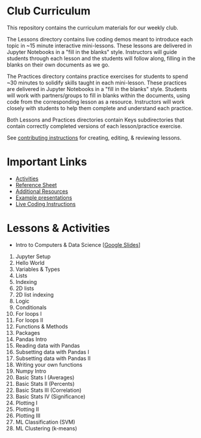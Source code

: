 # Club Curriculum

This repository contains the curriculum materials for our weekly club.

The Lessons directory contains live coding demos meant to introduce each topic in ~15 minute interactive mini-lessons. These lessons are delivered in Jupyter Notebooks in a "fill in the blanks" style. Instructors will guide students through each lesson and the students will follow along, filling in the blanks on their own documents as we go.

The Practices directory contains practice exercises for students to spend ~30 minutes to solidify skills taught in each mini-lesson. These practices are delivered in Jupyter Notebooks in a "fill in the blanks" style. Students will work with partners/groups to fill in blanks within the documents, using code from the corresponding lesson as a resource. Instructors will work closely with students to help them complete and understand each practice.

Both Lessons and Practices directories contain Keys subdirectories that contain correctly completed versions of each lesson/practice exercise.

See [contributing instructions](contributing.md) for creating, editing, & reviewing lessons.

# Important Links

- [Activities](Activities/README.md)
- [Reference Sheet](reference.md)
- [Additional Resources](resources.md)
- [Example presentations](https://drive.google.com/open?id=1Rn10NGdVKYw5c9LaWQHT5BOJnrapmYbdsoBoHqs2myQ)
- [Live Coding Instructions](https://gist.github.com/zmml/402f7d362112bcea1e19eee63bcac0ee)

# Lessons & Activities

- Intro to Computers & Data Science [[Google Slides](https://drive.google.com/open?id=1wXjk-6O6pSbIMd9L4a_dMmZN5To1KH9yZVtTzKDPw8A)]
1. Jupyter Setup
1. Hello World
1. Variables & Types
1. Lists
1. Indexing
1. 2D lists
1. 2D list indexing
1. Logic
1. Conditionals
1. For loops I
1. For loops II
1. Functions & Methods
1. Packages
1. Pandas Intro
1. Reading data with Pandas
1. Subsetting data with Pandas I
1. Subsetting data with Pandas II
1. Writing your own functions
1. Numpy Intro
1. Basic Stats I (Averages)
1. Basic Stats II (Percents)
1. Basic Stats III (Correlation)
1. Basic Stats IV (Significance)
1. Plotting I
1. Plotting II
1. Plotting III
1. ML Classification (SVM)
1. ML Clustering (k-means)

